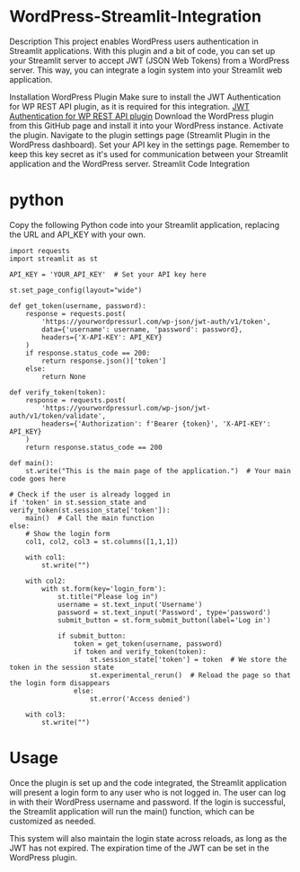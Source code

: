 #   WordPress-Streamlit-Integration
Description
This project enables WordPress users authentication in Streamlit applications. With this plugin and a bit of code, you can set up your Streamlit server to accept JWT (JSON Web Tokens) from a WordPress server. This way, you can integrate a login system into your Streamlit web application.

Installation
WordPress Plugin
Make sure to install the JWT Authentication for WP REST API plugin, as it is required for this integration. [JWT Authentication for WP REST API plugin](https://wordpress.org/plugins/jwt-authentication-for-wp-rest-api/)
Download the WordPress plugin from this GitHub page and install it into your WordPress instance.
Activate the plugin.
Navigate to the plugin settings page (Streamlit Plugin in the WordPress dashboard).
Set your API key in the settings page. Remember to keep this key secret as it's used for communication between your Streamlit application and the WordPress server.
Streamlit Code Integration


# python
Copy the following Python code into your Streamlit application, replacing the URL and API_KEY with your own.

```
import requests
import streamlit as st

API_KEY = 'YOUR_API_KEY'  # Set your API key here

st.set_page_config(layout="wide")

def get_token(username, password):
    response = requests.post(
        'https://yourwordpressurl.com/wp-json/jwt-auth/v1/token',
        data={'username': username, 'password': password},
        headers={'X-API-KEY': API_KEY}
    )
    if response.status_code == 200:
        return response.json()['token']
    else:
        return None

def verify_token(token):
    response = requests.post(
        'https://yourwordpressurl.com/wp-json/jwt-auth/v1/token/validate',
        headers={'Authorization': f'Bearer {token}', 'X-API-KEY': API_KEY}
    )
    return response.status_code == 200

def main():
    st.write("This is the main page of the application.")  # Your main code goes here

# Check if the user is already logged in
if 'token' in st.session_state and verify_token(st.session_state['token']):
    main()  # Call the main function
else:
    # Show the login form
    col1, col2, col3 = st.columns([1,1,1])

    with col1:
        st.write("")

    with col2:
        with st.form(key='login_form'):
            st.title("Please log in")
            username = st.text_input('Username')
            password = st.text_input('Password', type='password')
            submit_button = st.form_submit_button(label='Log in')

            if submit_button:
                token = get_token(username, password)
                if token and verify_token(token):
                    st.session_state['token'] = token  # We store the token in the session state
                    st.experimental_rerun()  # Reload the page so that the login form disappears
                else:
                    st.error('Access denied')

    with col3:
        st.write("")
```

# Usage
Once the plugin is set up and the code integrated, the Streamlit application will present a login form to any user who is not logged in. The user can log in with their WordPress username and password. If the login is successful, the Streamlit application will run the main() function, which can be customized as needed.

This system will also maintain the login state across reloads, as long as the JWT has not expired. The expiration time of the JWT can be set in the WordPress plugin.
